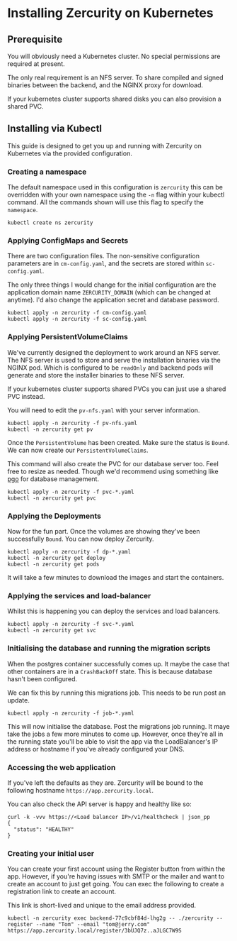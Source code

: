 # Installing Zercurity on Kubernetes

## Prerequisite

You will obviously need a Kubernetes cluster. No special permissions are required at present. 

The only real requirement is an NFS server. To share compiled and signed binaries between the backend, and the NGINX proxy for download. 

If your kubernetes cluster supports shared disks you can also provision a shared PVC.

## Installing via Kubectl

This guide is designed to get you up and running with Zercurity on Kubernetes via the provided configuration.

### Creating a namespace

The default namespace used in this configuration is `zercurity` this can be overridden with your own namespace using the `-n` flag within your kubectl command. All the commands shown will use this flag to specify the `namespace`.

```
kubectl create ns zercurity
```

### Applying ConfigMaps and Secrets

There are two configuration files. The non-sensitive configuration parameters are in `cm-config.yaml`, and the secrets are stored within `sc-config.yaml`.

The only three things I would change for the initial configuration are the application domain name `ZERCURITY_DOMAIN` (which can be changed at anytime). I'd also change the application secret and database password.

```
kubectl apply -n zercurity -f cm-config.yaml
kubectl apply -n zercurity -f sc-config.yaml
```

### Applying PersistentVolumeClaims

We've currently designed the deployment to work around an NFS server. The NFS server is used to store and serve the installation binaries via the NGINX pod. Which is configured to be `readOnly` and backend pods will generate and store the installer binaries to these NFS server.

If your kubernetes cluster supports shared PVCs you can just use a shared PVC instead. 

You will need to edit the `pv-nfs.yaml` with your server information.

```
kubectl apply -n zercurity -f pv-nfs.yaml
kubectl -n zercurity get pv
```

Once the `PersistentVolume` has been created. Make sure the status is `Bound`. We can now create our `PersistentVolumeClaims`.

This command will also create the PVC for our database server too. Feel free to resize as needed. Though we'd recommend using something like [pgo](https://zercurity.medium.com/highly-available-and-scalable-postgresql-on-kubernetes-k8s-with-the-crunchy-postgresql-operator-cdf3a4da66ec) for database management.

```
kubectl apply -n zercurity -f pvc-*.yaml
kubectl -n zercurity get pvc
```

### Applying the Deployments

Now for the fun part. Once the volumes are showing they've been successfully `Bound`. You can now deploy Zercurity.

```
kubectl apply -n zercurity -f dp-*.yaml
kubectl -n zercurity get deploy
kubectl -n zercurity get pods
```

It will take a few minutes to download the images and start the containers.

### Applying the services and load-balancer

Whilst this is happening you can deploy the services and load balancers.

```
kubectl apply -n zercurity -f svc-*.yaml
kubectl -n zercurity get svc
```

### Initialising the database and running the migration scripts

When the postgres container successfully comes up. It maybe the case that other containers are in a `CrashBackOff` state. This is because database hasn't been configured.

We can fix this by running this migrations job. This needs to be run post an update.

```
kubectl apply -n zercurity -f job-*.yaml
```

This will now initialise the database. Post the migrations job running. It maye take the jobs a few more minutes to come up. However, once they're all in the running state you'll be able to visit the app via the LoadBalancer's IP address or hostname if you've already configured your DNS.

### Accessing the web application

If you've left the defaults as they are. Zercurity will be bound to the following hostname `https://app.zercurity.local`.

You can also check the API server is happy and healthy like so:

```
curl -k -vvv https://<Load balancer IP>/v1/healthcheck | json_pp
{
  "status": "HEALTHY"
}
```

### Creating your initial user

You can create your first account using the Register button from within the app. However, if you're having issues with SMTP or the mailer and want to create an account to just get going. You can exec the following to create a registration link to create an account.

This link is short-lived and unique to the email address provided.

```
kubectl -n zercurity exec backend-77c9cbf84d-lhg2g -- ./zercurity --register --name "Tom" --email "tom@jerry.com"
https://app.zercurity.local/register/3bUJQ7z..aJLGC7W9S
```
